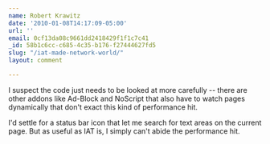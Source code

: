 ```yaml
---
name: Robert Krawitz
date: '2010-01-08T14:17:09-05:00'
url: ''
email: 0cf13da08c9661dd2418429f1f1c7c41
_id: 58b1c6cc-c685-4c35-b176-f27444627fd5
slug: "/iat-made-network-world/"
layout: comment

---
```


I suspect the code just needs to be looked at more carefully -- there are other addons like Ad-Block and NoScript that also have to watch pages dynamically that don't exact this kind of performance hit.

I'd settle for a status bar icon that let me search for text areas on the current page.  But as useful as IAT is, I simply can't abide the performance hit.
